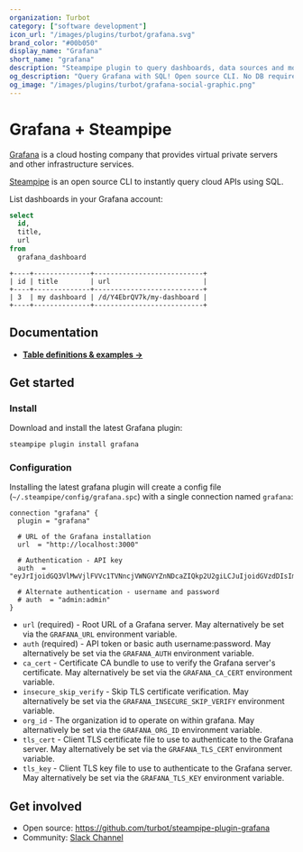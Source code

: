 ```yaml
---
organization: Turbot
category: ["software development"]
icon_url: "/images/plugins/turbot/grafana.svg"
brand_color: "#00b050"
display_name: "Grafana"
short_name: "grafana"
description: "Steampipe plugin to query dashboards, data sources and more from Grafana."
og_description: "Query Grafana with SQL! Open source CLI. No DB required."
og_image: "/images/plugins/turbot/grafana-social-graphic.png"
---
```


# Grafana + Steampipe

[Grafana](https://grafana.com) is a cloud hosting company that provides virtual private servers and other infrastructure services.

[Steampipe](https://steampipe.io) is an open source CLI to instantly query cloud APIs using SQL.

List dashboards in your Grafana account:

```sql
select
  id,
  title,
  url
from
  grafana_dashboard
```

```
+----+--------------+---------------------------+
| id | title        | url                       |
+----+--------------+---------------------------+
| 3  | my dashboard | /d/Y4EbrQV7k/my-dashboard |
+----+--------------+---------------------------+
```

## Documentation

- **[Table definitions & examples →](/plugins/turbot/grafana/tables)**

## Get started

### Install

Download and install the latest Grafana plugin:

```bash
steampipe plugin install grafana
```

### Configuration

Installing the latest grafana plugin will create a config file (`~/.steampipe/config/grafana.spc`) with a single connection named `grafana`:

```hcl
connection "grafana" {
  plugin = "grafana"

  # URL of the Grafana installation
  url  = "http://localhost:3000"

  # Authentication - API key
  auth  = "eyJrIjoidGQ3VlMwVjlFVVc1TVNncjVWNGVYZnNDcaZIQkp2U2giLCJuIjoidGVzdDIsImlkIjoxfQ=="

  # Alternate authentication - username and password
  # auth  = "admin:admin"
}
```

- `url` (required) - Root URL of a Grafana server. May alternatively be set via the `GRAFANA_URL` environment variable.
- `auth` (required) - API token or basic auth username:password. May alternatively be set via the `GRAFANA_AUTH` environment variable.
- `ca_cert` - Certificate CA bundle to use to verify the Grafana server's certificate. May alternatively be set via the `GRAFANA_CA_CERT` environment variable.
- `insecure_skip_verify` - Skip TLS certificate verification. May alternatively be set via the `GRAFANA_INSECURE_SKIP_VERIFY` environment variable.
- `org_id` - The organization id to operate on within grafana. May alternatively be set via the `GRAFANA_ORG_ID` environment variable.
- `tls_cert` - Client TLS certificate file to use to authenticate to the Grafana server. May alternatively be set via the `GRAFANA_TLS_CERT` environment variable.
- `tls_key` - Client TLS key file to use to authenticate to the Grafana server. May alternatively be set via the `GRAFANA_TLS_KEY` environment variable.

## Get involved

- Open source: https://github.com/turbot/steampipe-plugin-grafana
- Community: [Slack Channel](https://join.slack.com/t/steampipe/shared_invite/zt-oij778tv-lYyRTWOTMQYBVAbtPSWs3g)
